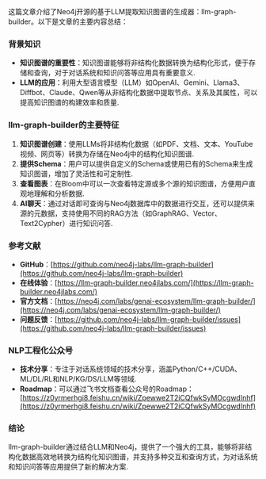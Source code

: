 这篇文章介绍了Neo4j开源的基于LLM提取知识图谱的生成器：llm-graph-builder。以下是文章的主要内容总结：

### 背景知识
- **知识图谱的重要性**：知识图谱能够将非结构化数据转换为结构化形式，便于存储和查询，对于对话系统和知识问答等应用具有重要意义.
- **LLM的应用**：利用大型语言模型（LLM）如OpenAI、Gemini、Llama3、Diffbot、Claude、Qwen等从非结构化数据中提取节点、关系及其属性，可以提高知识图谱的构建效率和质量.

### llm-graph-builder的主要特征
1. **知识图谱创建**：使用LLMs将非结构化数据（如PDF、文档、文本、YouTube视频、网页等）转换为存储在Neo4j中的结构化知识图谱.
2. **提供Schema**：用户可以提供自定义的Schema或使用已有的Schema来生成知识图谱，增加了灵活性和可定制性.
3. **查看图表**：在Bloom中可以一次查看特定源或多个源的知识图谱，方便用户直观地理解和分析数据.
4. **AI聊天**：通过对话即可查询与Neo4j数据库中的数据进行交互，还可以提供来源的元数据，支持使用不同的RAG方法（如GraphRAG、Vector、Text2Cypher）进行知识问答.

### 参考文献
- **GitHub**：[https://github.com/neo4j-labs/llm-graph-builder](https://github.com/neo4j-labs/llm-graph-builder)
- **在线体验**：[https://llm-graph-builder.neo4jlabs.com/](https://llm-graph-builder.neo4jlabs.com/)
- **官方文档**：[https://neo4j.com/labs/genai-ecosystem/llm-graph-builder/](https://neo4j.com/labs/genai-ecosystem/llm-graph-builder/)
- **问题反馈**：[https://github.com/neo4j-labs/llm-graph-builder/issues](https://github.com/neo4j-labs/llm-graph-builder/issues)

### NLP工程化公众号
- **技术分享**：专注于对话系统领域的技术分享，涵盖Python/C++/CUDA、ML/DL/RL和NLP/KG/DS/LLM等领域.
- **Roadmap**：可以通过飞书文档查看公众号的Roadmap：[https://z0yrmerhgi8.feishu.cn/wiki/Zpewwe2T2iCQfwkSyMOcgwdInhf](https://z0yrmerhgi8.feishu.cn/wiki/Zpewwe2T2iCQfwkSyMOcgwdInhf)

### 结论
llm-graph-builder通过结合LLM和Neo4j，提供了一个强大的工具，能够将非结构化数据高效地转换为结构化知识图谱，并支持多种交互和查询方式，为对话系统和知识问答等应用提供了新的解决方案.